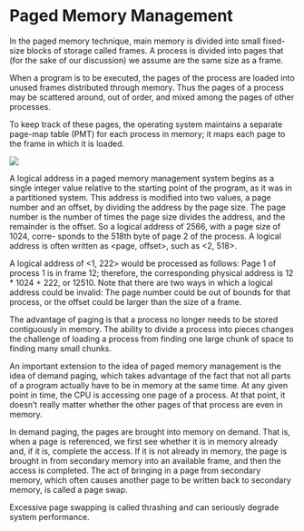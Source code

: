 # Paged Memory Management

In the paged memory technique, main memory is divided into small fixed-size blocks of storage called frames. A process is divided into pages that (for the sake of our discussion) we assume are the same size as a frame. 

When a program is to be executed, the pages of the process are loaded into unused frames distributed through memory. Thus the pages of a process may be scattered around, out of order, and mixed among the pages of other processes. 

To keep track of these pages, the operating system maintains a separate page-map table (PMT) for each process in memory; it maps each page to the frame in which it is loaded.

![](https://i.imgur.com/sK43Y6Y.png)

A logical address in a paged memory management system begins as a single integer value relative to the starting point of the program, as it was in a partitioned system. This address is modified into two values, a page number and an offset, by dividing the address by the page size. The page number is the number of times the page size divides the address, and the remainder is the offset. So a logical address of 2566, with a page size of 1024, corre- sponds to the 518th byte of page 2 of the process. A logical address is often written as <page, offset>, such as <2, 518>.

A logical address of <1, 222> would be processed as follows: Page 1 of process 1 is in frame 12; therefore, the corresponding physical address is 12 * 1024 + 222, or 12510. Note that there are two ways in which a logical address could be invalid: The page number could be out of bounds for that process, or the offset could be larger than the size of a frame.

The advantage of paging is that a process no longer needs to be stored contiguously in memory. The ability to divide a process into pieces changes the challenge of loading a process from finding one large chunk of space to finding many small chunks.

An important extension to the idea of paged memory management is the idea of demand paging, which takes advantage of the fact that not all parts of a program actually have to be in memory at the same time. At any given point in time, the CPU is accessing one page of a process. At that point, it doesn’t really matter whether the other pages of that process are even in memory.

In demand paging, the pages are brought into memory on demand. That is, when a page is referenced, we first see whether it is in memory already and, if it is, complete the access. If it is not already in memory, the page is brought in from secondary memory into an available frame, and then the access is completed. The act of bringing in a page from secondary memory, which often causes another page to be written back to secondary memory, is called a page swap.

Excessive page swapping is called thrashing and can seriously degrade system performance.